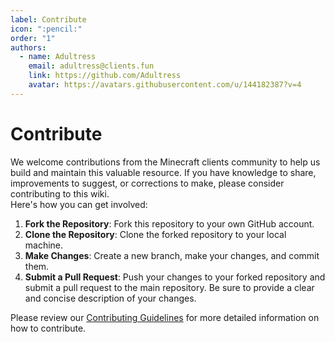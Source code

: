 ```yaml
---
label: Contribute
icon: ":pencil:"
order: "1"
authors:
  - name: Adultress
    email: adultress@clients.fun
    link: https://github.com/Adultress
    avatar: https://avatars.githubusercontent.com/u/144182387?v=4
---
```

# Contribute
We welcome contributions from the Minecraft clients community to help us build and maintain this valuable resource. If you have knowledge to share, improvements to suggest, or corrections to make, please consider contributing to this wiki.   
Here's how you can get involved:
1. **Fork the Repository**: Fork this repository to your own GitHub account.
2. **Clone the Repository**: Clone the forked repository to your local machine.
3. **Make Changes**: Create a new branch, make your changes, and commit them.
4. **Submit a Pull Request**: Push your changes to your forked repository and submit a pull request to the main repository. Be sure to provide a clear and concise description of your changes.

Please review our [Contributing Guidelines](./guidelines.md) for more detailed information on how to contribute.